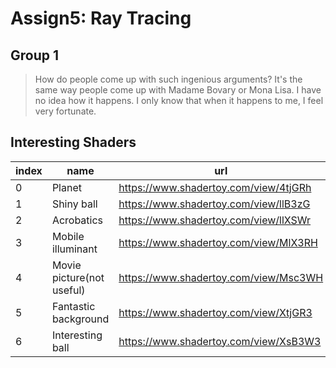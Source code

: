 # Assign5: Ray Tracing

## Group 1

> How do people come up with such ingenious arguments? It's the same way people come up with Madame Bovary or Mona Lisa. I have no idea how it happens. I only know that when it happens to me, I feel very fortunate.

## Interesting Shaders

| index | name   | url                                   |
| ----- | ------ | ------------------------------------- |
| 0     | Planet | https://www.shadertoy.com/view/4tjGRh |
| 1     | Shiny ball | https://www.shadertoy.com/view/llB3zG |
| 2     | Acrobatics | https://www.shadertoy.com/view/llXSWr |
| 3     | Mobile illuminant | https://www.shadertoy.com/view/MlX3RH |
| 4     | Movie picture(not useful) | https://www.shadertoy.com/view/Msc3WH |
| 5     | Fantastic background | https://www.shadertoy.com/view/XtjGR3 |
| 6     | Interesting ball | https://www.shadertoy.com/view/XsB3W3 |
